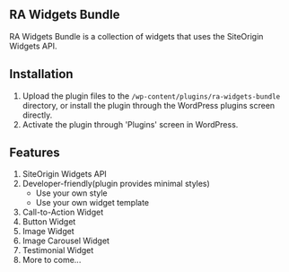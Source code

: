 ## RA Widgets Bundle

RA Widgets Bundle is a collection of widgets that uses the SiteOrigin Widgets API.

## Installation

1. Upload the plugin files to the `/wp-content/plugins/ra-widgets-bundle` directory, or install the plugin through the WordPress plugins screen directly.
2. Activate the plugin through 'Plugins' screen in WordPress.

## Features

1. SiteOrigin Widgets API
2. Developer-friendly(plugin provides minimal styles)
    - Use your own style
    - Use your own widget template
3. Call-to-Action Widget
4. Button Widget
5. Image Widget
6. Image Carousel Widget
7. Testimonial Widget
8. More to come...
